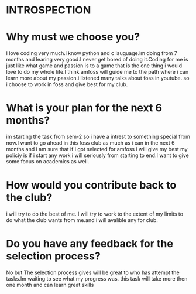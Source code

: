 # INTROSPECTION

# Why must we choose you?

I love coding very much.i know python and c lauguage.im doing from 7 months and learing very good.I never get bored of doing it.Coding for me is just like what game and passion is to a game that is the one thing i would love to do my whole life.I think amfoss will guide me to the path where i can learn more about my passion.i listened many talks about foss in youtube. so i choose to work in foss and give best for my club.

 #  What is your plan for the next 6 months?
 
im starting the task from sem-2 so i have a intrest to something special from now.I want to go ahead in this foss club as much as i can in the next 6 months and i am sure that if i got selected for amfoss i will give my best my policiy is if i start any work i will seriously from starting to end.I want to give some focus on academics as well.

# How would you contribute back to the club?


i will try to do the best of me. I will try to work to the extent of my limits to do what the club wants from me.and i will avalible any for club.

# Do you have any feedback for the selection process?


No but The selection process gives will be great to who has  attempt the tasks.Im waiting to see what my progress was. this task will take more then one month and can learn great skills
